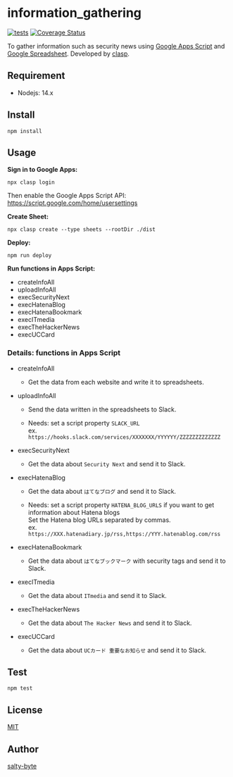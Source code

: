 # information_gathering

[![tests](https://github.com/salty-byte/information_gathering/workflows/tests/badge.svg)](https://github.com/salty-byte/information_gathering/actions?workflow=tests)
[![Coverage Status](https://coveralls.io/repos/github/salty-byte/information_gathering/badge.svg?branch=main)](https://coveralls.io/github/salty-byte/information_gathering?branch=main)

To gather information such as security news using [Google Apps Script](https://developers.google.com/apps-script/) and [Google Spreadsheet](https://developers.google.com/apps-script/reference/spreadsheet).
Developed by [clasp](https://github.com/google/clasp).

## Requirement

- Nodejs: 14.x

## Install

```shell
npm install
```

## Usage

**Sign in to Google Apps:**

```shell
npx clasp login
```

Then enable the Google Apps Script API: https://script.google.com/home/usersettings

**Create Sheet:**

```shell
npx clasp create --type sheets --rootDir ./dist
```

**Deploy:**

```shell
npm run deploy
```

**Run functions in Apps Script:**

- createInfoAll
- uploadInfoAll
- execSecurityNext
- execHatenaBlog
- execHatenaBookmark
- execITmedia
- execTheHackerNews
- execUCCard

### Details: functions in Apps Script

- createInfoAll

  - Get the data from each website and write it to spreadsheets.

- uploadInfoAll

  - Send the data written in the spreadsheets to Slack.

  - Needs: set a script property `SLACK_URL`  
    ex. `https://hooks.slack.com/services/XXXXXXX/YYYYYY/ZZZZZZZZZZZZZ`

- execSecurityNext

  - Get the data about `Security Next` and send it to Slack.

- execHatenaBlog

  - Get the data about `はてなブログ` and send it to Slack.

  - Needs: set a script property `HATENA_BLOG_URLS` if you want to get information about Hatena blogs  
    Set the Hatena blog URLs separated by commas.  
    ex. `https://XXX.hatenadiary.jp/rss,https://YYY.hatenablog.com/rss`

- execHatenaBookmark

  - Get the data about `はてなブックマーク` with security tags and send it to Slack.

- execITmedia

  - Get the data about `ITmedia` and send it to Slack.

- execTheHackerNews

  - Get the data about `The Hacker News` and send it to Slack.

- execUCCard

  - Get the data about `UCカード 重要なお知らせ` and send it to Slack.

## Test

```shell
npm test
```

## License

[MIT](https://github.com/salty-byte/information_gathering/blob/development/LICENSE)

## Author

[salty-byte](https://github.com/salty-byte)

